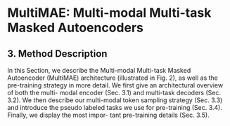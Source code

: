 # MultiMAE: Multi-modal Multi-task Masked Autoencoders


## 3. Method Description

In this Section, we describe the Multi-modal Multi-task Masked Autoencoder (MultiMAE) architecture (illustrated in Fig. 2), as well as the pre-training strategy in more detail. We first give an architectural overview of both the multi- modal encoder (Sec. 3.1) and multi-task decoders (Sec. 3.2). We then describe our multi-modal token sampling strategy (Sec. 3.3) and introduce the pseudo labeled tasks we use for pre-training (Sec. 3.4). Finally, we display the most impor- tant pre-training details (Sec. 3.5).
